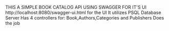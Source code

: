 THIS A SIMPLE BOOK CATALOG API USING SWAGGER FOR IT'S UI
http://localhost:8080/swagger-ui.html for the UI
It utilizes PSQL Database Server
Has 4 controllers for: Book,Authors,Categories and Publishers
Does the job
